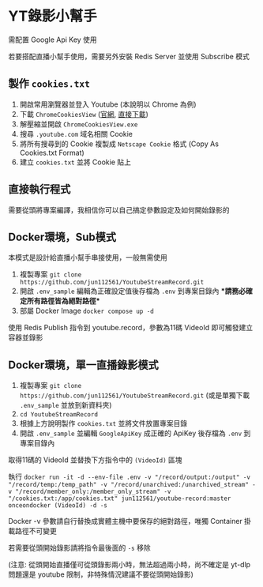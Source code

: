 # YT錄影小幫手

需配置 Google Api Key 使用

若要搭配直播小幫手使用，需要另外安裝 Redis Server 並使用 Subscribe 模式

## 製作 `cookies.txt`

1. 開啟常用瀏覽器並登入 Youtube (本說明以 Chrome 為例)
2. 下載 `ChromeCookiesView` ([官網](https://www.nirsoft.net/utils/chrome_cookies_view.html), [直接下載](https://www.nirsoft.net/utils/chromecookiesview.zip))
3. 解壓縮並開啟 `ChromeCookiesView.exe`
4. 搜尋 `.youtube.com` 域名相關 Cookie 
5. 將所有搜尋到的 Cookie 複製成 `Netscape Cookie` 格式 (Copy As Cookies.txt Format) 
6. 建立 `cookies.txt` 並將 Cookie 貼上

## 直接執行程式

需要從頭將專案編譯，我相信你可以自己搞定參數設定及如何開始錄影的

## Docker環境，Sub模式

本模式是設計給直播小幫手串接使用，一般無需使用

1. 複製專案 `git clone https://github.com/jun112561/YoutubeStreamRecord.git`
2. 開啟 `.env_sample` 編輯為正確設定值後存檔為 `.env` 到專案目錄內
 **\*請務必確定所有路徑皆為絕對路徑\***
3. 部屬 Docker Image `docker compose up -d`

使用 Redis Publish 指令到 youtube.record，參數為11碼 VideoId 即可觸發建立容器並錄影

## Docker環境，單一直播錄影模式

1. 複製專案 `git clone https://github.com/jun112561/YoutubeStreamRecord.git` (或是單獨下載 `.env_sample` 並放到新資料夾)
2. `cd YoutubeStreamRecord`
3. 根據上方說明製作 `cookies.txt` 並將文件放置專案目錄
4. 開啟 `.env_sample` 並編輯 `GoogleApiKey` 成正確的 ApiKey 後存檔為 `.env` 到專案目錄內

取得11碼的 VideoId 並替換下方指令中的 `(VideoId)` 區塊

執行 `docker run -it -d --env-file .env -v "/record/output:/output" -v "/record/temp:/temp_path" -v "/record/unarchived:/unarchived_stream" -v "/record/member_only:/member_only_stream" -v "/cookies.txt:/app/cookies.txt" jun112561/youtube-record:master onceondocker (VideoId) -d -s`

Docker -v 參數請自行替換成實體主機中要保存的絕對路徑，唯獨 Container 掛載路徑不可變更

若需要從頭開始錄影請將指令最後面的 `-s` 移除

(注意: 從頭開始直播僅可從頭錄影兩小時，無法超過兩小時，尚不確定是 yt-dlp 問題還是 youtube 限制，非特殊情況建議不要從頭開始錄影)
